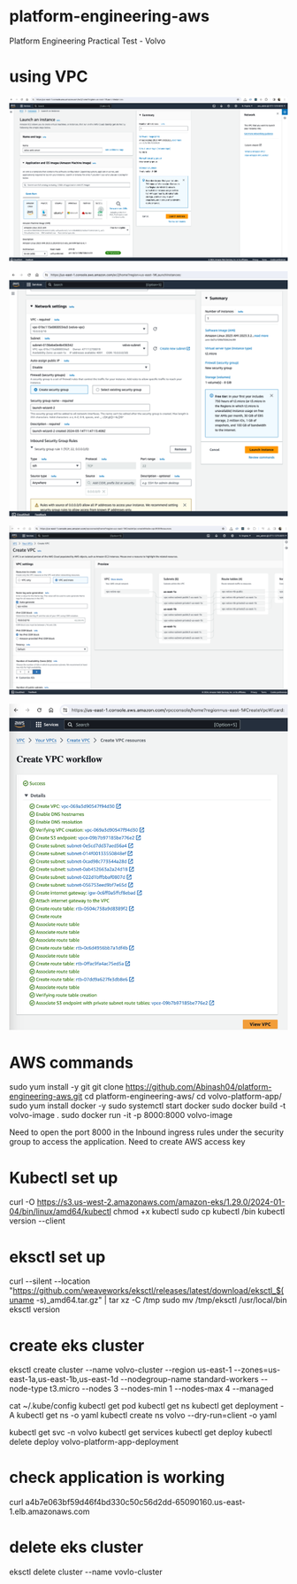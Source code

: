 # platform-engineering-aws

Platform Engineering Practical Test - Volvo

# using VPC

![Alt text](image-1.png)

![Alt text](image-7.png)

![Alt text](image-8.png)

![Alt text](image-9.png)

# AWS commands

sudo yum install -y git
git clone https://github.com/Abinash04/platform-engineering-aws.git
cd platform-engineering-aws/
cd volvo-platform-app/
sudo yum install docker -y
sudo systemctl start docker
sudo docker build -t volvo-image .
sudo docker run -it -p 8000:8000 volvo-image

Need to open the port 8000 in the Inbound ingress rules under the security group to access the application.
Need to create AWS access key

# Kubectl set up

curl -O https://s3.us-west-2.amazonaws.com/amazon-eks/1.29.0/2024-01-04/bin/linux/amd64/kubectl
chmod +x kubectl
sudo cp kubectl /bin
kubectl version --client

# eksctl set up

curl --silent --location "https://github.com/weaveworks/eksctl/releases/latest/download/eksctl_$(uname -s)\_amd64.tar.gz" | tar xz -C /tmp
sudo mv /tmp/eksctl /usr/local/bin
eksctl version

# create eks cluster

eksctl create cluster --name volvo-cluster --region us-east-1 --zones=us-east-1a,us-east-1b,us-east-1d --nodegroup-name standard-workers --node-type t3.micro --nodes 3 --nodes-min 1 --nodes-max 4 --managed

cat ~/.kube/config
kubectl get pod
kubectl get ns
kubectl get deployment -A
kubectl get ns -o yaml
kubectl create ns volvo --dry-run=client -o yaml

kubectl get svc -n volvo
kubectl get services
kubectl get deploy
kubectl delete deploy volvo-platform-app-deployment

# check application is working

curl a4b7e063bf59d46f4bd330c50c56d2dd-65090160.us-east-1.elb.amazonaws.com

# delete eks cluster

eksctl delete cluster --name vovlo-cluster
